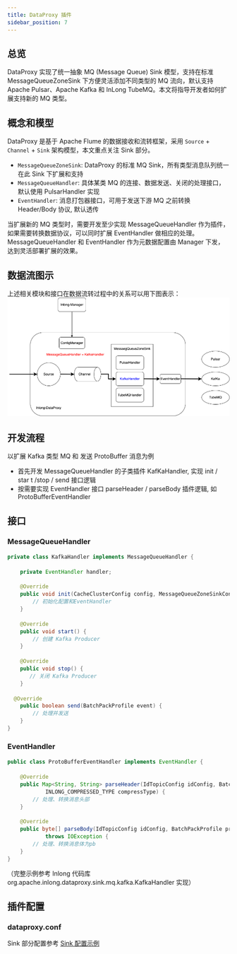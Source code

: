 ```yaml
---
title: DataProxy 插件
sidebar_position: 7
---
```


## 总览

DataProxy 实现了统一抽象 MQ (Message Queue) Sink 模型，支持在标准 MessageQueueZoneSink 下方便灵活添加不同类型的 MQ 流向，默认支持 Apache Pulsar、Apache Kafka 和 InLong TubeMQ。本文将指导开发者如何扩展支持新的 MQ 类型。

## 概念和模型

DataProxy 是基于 Apache Flume 的数据接收和流转框架，采用 `Source` + `Channel` + `Sink` 架构模型，本文重点关注 Sink 部分。

- `MessageQueueZoneSink`: DataProxy 的标准 MQ Sink，所有类型消息队列统一在此 Sink 下扩展和支持
- `MessageQueueHandler`: 具体某类 MQ 的连接、数据发送、关闭的处理接口，默认使用 PulsarHandler 实现
- `EventHandler`: 消息打包器接口，可用于发送下游 MQ 之前转换 Header/Body 协议, 默认透传

当扩展新的 MQ 类型时，需要开发至少实现 MessageQueueHandler 作为插件，如果需要转换数据协议，可以同时扩展 EventHandler 做相应的处理。MessageQueueHandler 和 EventHandler 作为元数据配置由 Manager 下发，达到灵活部署扩展的效果。 


## 数据流图示

上述相关模块和接口在数据流转过程中的关系可以用下图表示：
![](img/dataproxy_mq_sink.png)

## 开发流程

以扩展 Kafka 类型 MQ 和 发送 ProtoBuffer 消息为例
- 首先开发 MessageQueueHandler 的子类插件 KafKaHandler, 实现 init / star t /stop / send 接口逻辑
- 按需要实现 EventHandler 接口 parseHeader / parseBody 插件逻辑, 如 ProtoBufferEventHandler

## 接口

### MessageQueueHandler
```java
private class KafkaHandler implements MessageQueueHandler {

    private EventHandler handler;
    
    @Override
    public void init(CacheClusterConfig config, MessageQueueZoneSinkContext sinkContext) {
        // 初始化配置和EventHandler
    }
    
    @Override
    public void start() {
        // 创建 Kafka Producer
    }

    @Override
    public void stop() {
       // 关闭 Kafka Producer
    }

  @Override
    public boolean send(BatchPackProfile event) {
        // 处理并发送
    }
}
```

### EventHandler
```java
public class ProtoBufferEventHandler implements EventHandler {

    @Override
    public Map<String, String> parseHeader(IdTopicConfig idConfig, BatchPackProfile profile, String nodeId,
            INLONG_COMPRESSED_TYPE compressType) {
        // 处理、转换消息头部
    }

    @Override
    public byte[] parseBody(IdTopicConfig idConfig, BatchPackProfile profile, INLONG_COMPRESSED_TYPE compressType)
            throws IOException {
        // 处理、转换消息体为pb
    }
}
```
（完整示例参考 Inlong 代码库 org.apache.inlong.dataproxy.sink.mq.kafka.KafkaHandler 实现）

## 插件配置

### dataproxy.conf

Sink 部分配置参考 [Sink 配置示例](modules/dataproxy/configuration.md)
